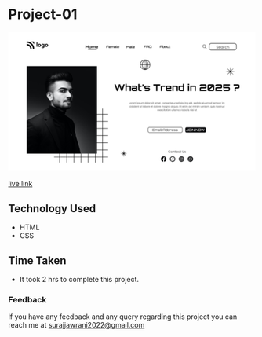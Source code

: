 # Project-01

![image](./1.png)

[live link](www.google.com)

## Technology Used

- HTML 
- CSS    

## Time Taken

- It took 2 hrs to complete this project.


### Feedback

If you have any feedback and any query regarding this project you can reach me at [surajjawrani2022@gmail.com](mailto:Surajjawrani2022@gmail.com)